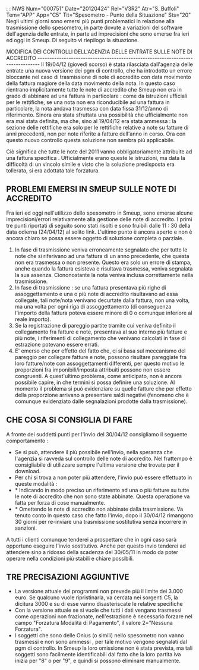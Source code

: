  :  : NWS Num="000751" Date="20120424" Rel="V3R2" Atr="S. Buffoli" Tem="APP" App="C5" Tit="Spesometro - Punto della Situazione" Sts="20"
Negli ultimi giorni sono emersi più punti problematici in relazione alla trasmissione dello spesometro, in parte dovute a variazioni del software dell'agenzia delle entrate, in parte ad imprecisioni che sono emerse fra ieri ed oggi in Smeup. Di seguito vi riepilogo la situazione.

MODIFICA DEI CONTROLLI DELL'AGENZIA DELLE ENTRATE SULLE NOTE DI ACCREDITO -------------------------------------------------------------------------------
Il 19/04/12 (giovedì scorso) è stata rilasciata dall'agenzia delle entrate una nuova versione dei pgm di controllo, che ha introdotto un errore bloccante nel caso di trasmissione di note di accredito con data movimento della fattura magiore della data movimento della nota. In questo caso
rientrano implicitamente tutte le note di accredito che Smeup non era in grado di abbinare ad una fattura in particolare :  come da istruzioni ufficiali per le rettifiche, se una nota non era riconducibile ad una fattura in particolare, la nota andava trasmessa con data fissa 31/12/anno di
riferimento. Sinora era stata sfruttata una possibilità che ufficialmente non era mai stata definita, ma che, sino al 19/04/12 era stata ammessa :  la sezione delle rettifiche era solo per le rettifiche relative a note su fatture di anni precedenti, non per note riferite a fatture dell'anno
in corso. Ora con questo nuovo controllo questa soluzione non sembra più applicabile.

Ciò significa che tutte le note del 2011 vanno obbligatoriamente attribuite ad una fattura specifica
. Ufficialmente erano queste le istruzioni, ma data la difficoltà di un vincolo simile e visto che
la soluzione predisposta era tollerata, si era adottata tale forzatura.

PROBLEMI EMERSI IN SMEUP SULLE NOTE DI ACCREDITO
-------------------------------------------------------------------------------
Fra ieri ed oggi nell'utilizzo dello spesometro in Smeup, sono emerse alcune imprecisioni/errori relativamente alla gestione delle note di accredito. I primi tre punti riportati
di seguito sono stati risolti e sono fruibili dalle 11 : 30 della data odierna (24/04/12) al solito link. L'ultimo punto è ancora aperto e non è ancora chiaro se possa essere oggetto di soluzione completa o parziale.
1) In fase di trasmissione veniva erroneamente segnalato che per tutte le note che si riferivano
ad una fattura di un anno precedente, che questa non era trasmessa o non presente. Questo era solo
un errore di stampa, anche quando la fattura esisteva e risultava trasmessa, veniva segnalata la sua assenza. Ciononostante la nota veniva inclusa correttamente nella trasmissione.
2) In fase di trasmissione :  se una fattura presentava più righe di assoggettamento e una o più note
di accredito risultavano ad essa collegate, tali note/nota venivano decurtate dalla fattura, non una volta, ma una volta per ogni riga di assoggettamento (di conseguenza l'importo della fattura poteva essere minore di 0 o comunque inferiore al reale importo).
3) Se la registrazione di pareggio partite tramite cui veniva definito il collegamento
fra fatture e note, presentava al suo interno più fatture e più note, i riferimenti di collegamento
che venivano calcolati in fase di estrazione potevano essere errati.
4) E' emerso che per effetto del fatto che, ci si basa sul meccanismo del pareggio per collegare
fatture e note, possono risultare pareggiate fra loro fatture/note con assoggettamenti differenti,
per questo motivo le proporzioni fra imponibili/imposta attribuiti possono non essere congruenti.
A quest'ultimo problema, come anticipato, non è ancora possibile capire, in che termini si possa definire una soluzione. Al momento il problema si può evidenziare su quelle fatture che per effetto
della proporzione arrivano a presentare saldi negativi (fenomeno che è comunque evidenziato dalle segnalazioni prodotte dalla trasmissione).

CHE COSA SI CONSIGLIA DI FARE
-------------------------------------------------------------------------------
A fronte dei suddetti punti per l'invio del 30/04/12 consigliamo il seguente comportamento : 
-  Se si può, attendere il più possibile nell'invio, nella speranza che
l'agenzia si ravveda sul controllo delle note di accredito. Nel frattempo è consigliabile di utilizzare sempre l'ultima versione che trovate per il download.
-  Per chi si trova a non poter più attendere, l'invio può essere effettuato in queste modalità : 
- \* Indicando in modo preciso un riferimento ad una o più fatture su tutte le note di accredito che
non sono state abbinate. Questa operazione va fatta per forza di cose manualmente.
- \* Omettendo le note di accredito non abbinate dalla trasmissione. Va tenuto conto in questo caso che fatto l'invio, dopo il 30/04/12 rimangono 30 giorni per re-inviare una trasmissione sostitutiva
senza incorrere in sanzioni.

A tutti i clienti comunque tenderei a prospettare che in ogni caso sarà opportuno eseguire l'invio
sostitutivo. Anche per questo invio tenderei ad attendere sino a ridosso della scadenza del 30/05/11
in modo da poter operare nella condizioni più stabili e chiare possibili.

TRE PRECISAZIONI AGGIUNTIVE
-------------------------------------------------------------------------------
-  La versione attuale dei programmi non prevede più il limite dei 3.000 euro. Se qualcuno vuole ripristinarla, va cercata nei sorgenti C5, la dicitura 3000 e su di esse vanno disasteriscate le relative specifiche
-  Con la versione attuale se si vuole che tutti i dati vengano trasmessi come operazioni non frazionate, nell'estrazione è necessario forzare nel campo "Forzatura Modalità di Pagamento", il valore 2="Nessuna Forzatura".
-  I soggetti che sono delle Onlus (o simili) nello spesometro non vanno trasmessi e non sono ammessi
, per tale motivo vengono segnalati dal pgm di controllo. In Smeup la loro omissione non è stata prevista, ma tali soggetti sono facilmente identificabili dal fatto che la loro partita iva inizia
per "8" o per "9", e quindi si possono eliminare manualmente.
